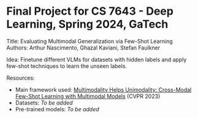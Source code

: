# Final Project for CS 7643 - Deep Learning, Spring 2024, GaTech

Title: Evaluating Multimodal Generalization via Few-Shot Learning \
Authors: Arthur Nascimento, Ghazal Kaviani, Stefan Faulkner

Idea: Finetune different VLMs for datasets with hidden labels and apply few-shot techniques to learn the unseen labels.

Resources:
* Main framework used: [Multimodality Helps Unimodality: Cross-Modal Few-Shot Learning with Multimodal Models](https://arxiv.org/abs/2301.06267) (CVPR 2023)
* Datasets: _To be added_
* Pre-trained models: _To be added_